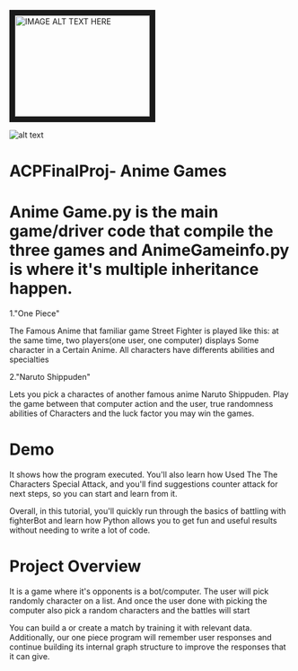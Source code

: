 <a href="http://www.youtube.com/watch?feature=player_embedded&v=CUDCgZ008dY
" target="_blank"><img src="http://img.youtube.com/vi/CUDCgZ008dY/0.jpg" 
alt="IMAGE ALT TEXT HERE" width="240" height="180" border="10" /></a>

![alt text](https://github.com/[Aiz153]/[ACPFinalProj]/blob/[main]/Uml.jpg?raw=true)

# ACPFinalProj- Anime Games
# Anime Game.py is the main game/driver code that compile the three games and AnimeGameinfo.py is where it's multiple inheritance happen.

1."One Piece"

 The Famous Anime that familiar game Street Fighter  is played like this: at the same time, two players(one user, one computer) displays Some character in a Certain Anime. All characters have differents abilities and specialties

2."Naruto Shippuden"

 Lets you pick a charactes of another famous anime Naruto Shippuden. Play the game between that computer action and the user,  true randomness abilities of Characters and the luck factor you may win the games.

# Demo


It shows how the program executed. You'll also learn how Used The The Characters Special Attack, and you'll find suggestions counter attack for next steps, so you can start and learn from it.

Overall, in this tutorial, you'll quickly run through the basics of battling with fighterBot and learn how Python allows you to get fun and useful results without needing to write a lot of code.


# Project Overview

It is a game where it's opponents is a bot/computer. The user will pick randomly character on a list. And once the user done with picking the computer also pick a random characters and the battles will start

You can build a or create a match by training it with relevant data. Additionally, our one piece program will remember user responses and continue building its internal graph structure to improve the responses that it can give.

